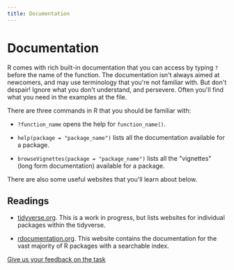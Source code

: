 ```yaml
---
title: Documentation
---
```


<!-- Generated automatically from documentation.yml. Do not edit by hand -->

# Documentation

R comes with rich built-in documentation that you can access by typing
`?` before the name of the function.  The documentation isn't always
aimed at newcomers, and may use terminology that you're not familiar with.
But don't despair! Ignore what you don't understand, and persevere.
Often you'll find what you need in the examples at the file.

There are three commands in R that you should be familiar with:

* `?function_name` opens the help for `function_name()`.

* `help(package = "package_name")` lists all the documentation available for
  a package.

* `browseVignettes(package = "package_name")` lists all the "vignettes"
  (long form documentation) available for a package.

There are also some useful websites that you'll learn about below.

## Readings

  * [tidyverse.org](http://tidyverse.org).
    This is a work in progress, but lists websites for individual packages
    within the tidyverse.

  * [rdocumentation.org](https://www.rdocumentation.org).
    This website contains the documentation for the vast majority of R packages
    with a searchable index.



[Give us your feedback on the task](https://goo.gl/forms/Lpq7Cj9dAUIgchJI2)
